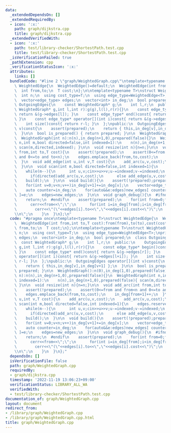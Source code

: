 ```yaml
---
data:
  _extendedDependsOn: []
  _extendedRequiredBy:
  - icon: ':x:'
    path: graph/dijkstra.cpp
    title: graph/dijkstra.cpp
  _extendedVerifiedWith:
  - icon: ':x:'
    path: test/library-checker/ShortestPath.test.cpp
    title: test/library-checker/ShortestPath.test.cpp
  _isVerificationFailed: true
  _pathExtension: cpp
  _verificationStatusIcon: ':x:'
  attributes:
    links: []
  bundledCode: "#line 2 \"graph/WeightedGraph.cpp\"\ntemplate<typename T>\nstruct\
    \ WeightedEdge{\n  WeightedEdge()=default;\n  WeightedEdge(int from,int to,T cost):from(from),to(to),cost(cost){}\n\
    \  int from,to;\n  T cost;\n};\n\ntemplate<typename T>\nstruct WeightedGraph{\n\
    \  int n;\n  using cost_type=T;\n  using edge_type=WeightedEdge<T>;\nprivate:\n\
    \  vector<edge_type> edges;\n  vector<int> in_deg;\n  bool prepared;\n  class\
    \ OutgoingEdges{\n    const WeightedGraph* g;\n    int l,r;\n  public:\n    OutgoingEdges(const\
    \ WeightedGraph* g,int l,int r):g(g),l(l),r(r){}\n    const edge_type* begin()const{\
    \ return &(g->edges[l]); }\n    const edge_type* end()const{ return &(g->edges[r]);\
    \ }\n    const edge_type* operator[](int i)const{ return &(g->edges[l+i]); }\n\
    \    int size()const{ return r-l; }\n  };\npublic:\n  OutgoingEdges operator[](int\
    \ v)const{\n    assert(prepared);\n    return { this,in_deg[v],in_deg[v+1] };\n\
    \  }\n\n  bool is_prepared() { return prepared; }\n\n  WeightedGraph():n(0),in_deg(1,0),prepared(false){}\n\
    \  WeightedGraph(int n):n(n),in_deg(n+1,0),prepared(false){}\n  WeightedGraph(int\
    \ n,int m,bool directed=false,int indexed=1):\n    n(n),in_deg(n+1,0),prepared(false){\
    \ scan(m,directed,indexed); }\n\n  void resize(int n){n=n;}\n\n  void add_arc(int\
    \ from,int to,T cost){\n    assert(!prepared);\n    assert(0<=from and from<n\
    \ and 0<=to and to<n);\n    edges.emplace_back(from,to,cost);\n    in_deg[from+1]++;\n\
    \  }\n  void add_edge(int u,int v,T cost){\n    add_arc(u,v,cost);\n    add_arc(v,u,cost);\n\
    \  }\n\n  void scan(int m,bool directed=false,int indexed=1){\n    edges.reserve(directed?m:2*m);\n\
    \    while(m--){\n      int u,v;cin>>u>>v;u-=indexed;v-=indexed;\n      T cost;cin>>cost;\n\
    \      if(directed)add_arc(u,v,cost);\n      else add_edge(u,v,cost);\n    }\n\
    \    build();\n  }\n\n  void build(){\n    assert(!prepared);prepared=true;\n\
    \    for(int v=0;v<n;v++)in_deg[v+1]+=in_deg[v];\n    vector<edge_type> new_edges(in_deg.back());\n\
    \    auto counter=in_deg;\n    for(auto&&e:edges)new_edges[ counter[e.from]++\
    \ ]=e;\n    edges=new_edges;\n  }\n\n  void graph_debug(){\n  #ifndef __LOCAL\n\
    \    return;\n  #endif\n    assert(prepared);\n    for(int from=0;from<n;from++){\n\
    \      cerr<<from<<\";\";\n      for(int i=in_deg[from];i<in_deg[from+1];i++)\n\
    \        cerr<<\"(\"<<edges[i].to<<\",\"<<edges[i].cost<<\")\";\n      cerr<<\"\
    \\n\";\n    }\n  }\n};\n"
  code: "#pragma once\ntemplate<typename T>\nstruct WeightedEdge{\n  WeightedEdge()=default;\n\
    \  WeightedEdge(int from,int to,T cost):from(from),to(to),cost(cost){}\n  int\
    \ from,to;\n  T cost;\n};\n\ntemplate<typename T>\nstruct WeightedGraph{\n  int\
    \ n;\n  using cost_type=T;\n  using edge_type=WeightedEdge<T>;\nprivate:\n  vector<edge_type>\
    \ edges;\n  vector<int> in_deg;\n  bool prepared;\n  class OutgoingEdges{\n  \
    \  const WeightedGraph* g;\n    int l,r;\n  public:\n    OutgoingEdges(const WeightedGraph*\
    \ g,int l,int r):g(g),l(l),r(r){}\n    const edge_type* begin()const{ return &(g->edges[l]);\
    \ }\n    const edge_type* end()const{ return &(g->edges[r]); }\n    const edge_type*\
    \ operator[](int i)const{ return &(g->edges[l+i]); }\n    int size()const{ return\
    \ r-l; }\n  };\npublic:\n  OutgoingEdges operator[](int v)const{\n    assert(prepared);\n\
    \    return { this,in_deg[v],in_deg[v+1] };\n  }\n\n  bool is_prepared() { return\
    \ prepared; }\n\n  WeightedGraph():n(0),in_deg(1,0),prepared(false){}\n  WeightedGraph(int\
    \ n):n(n),in_deg(n+1,0),prepared(false){}\n  WeightedGraph(int n,int m,bool directed=false,int\
    \ indexed=1):\n    n(n),in_deg(n+1,0),prepared(false){ scan(m,directed,indexed);\
    \ }\n\n  void resize(int n){n=n;}\n\n  void add_arc(int from,int to,T cost){\n\
    \    assert(!prepared);\n    assert(0<=from and from<n and 0<=to and to<n);\n\
    \    edges.emplace_back(from,to,cost);\n    in_deg[from+1]++;\n  }\n  void add_edge(int\
    \ u,int v,T cost){\n    add_arc(u,v,cost);\n    add_arc(v,u,cost);\n  }\n\n  void\
    \ scan(int m,bool directed=false,int indexed=1){\n    edges.reserve(directed?m:2*m);\n\
    \    while(m--){\n      int u,v;cin>>u>>v;u-=indexed;v-=indexed;\n      T cost;cin>>cost;\n\
    \      if(directed)add_arc(u,v,cost);\n      else add_edge(u,v,cost);\n    }\n\
    \    build();\n  }\n\n  void build(){\n    assert(!prepared);prepared=true;\n\
    \    for(int v=0;v<n;v++)in_deg[v+1]+=in_deg[v];\n    vector<edge_type> new_edges(in_deg.back());\n\
    \    auto counter=in_deg;\n    for(auto&&e:edges)new_edges[ counter[e.from]++\
    \ ]=e;\n    edges=new_edges;\n  }\n\n  void graph_debug(){\n  #ifndef __LOCAL\n\
    \    return;\n  #endif\n    assert(prepared);\n    for(int from=0;from<n;from++){\n\
    \      cerr<<from<<\";\";\n      for(int i=in_deg[from];i<in_deg[from+1];i++)\n\
    \        cerr<<\"(\"<<edges[i].to<<\",\"<<edges[i].cost<<\")\";\n      cerr<<\"\
    \\n\";\n    }\n  }\n};"
  dependsOn: []
  isVerificationFile: false
  path: graph/WeightedGraph.cpp
  requiredBy:
  - graph/dijkstra.cpp
  timestamp: '2022-11-19 13:06:23+09:00'
  verificationStatus: LIBRARY_ALL_WA
  verifiedWith:
  - test/library-checker/ShortestPath.test.cpp
documentation_of: graph/WeightedGraph.cpp
layout: document
redirect_from:
- /library/graph/WeightedGraph.cpp
- /library/graph/WeightedGraph.cpp.html
title: graph/WeightedGraph.cpp
---
```

